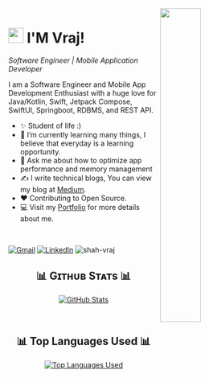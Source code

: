 <!--Night Owl image-->
<div>
  <img align="right" width="40%" src="https://owlbertsio-resized.s3.amazonaws.com/Popper.psd.full.png">
</div>

<!--Header Name-->
# <img src="https://emojis.slackmojis.com/emojis/images/1531849430/4246/blob-sunglasses.gif?1531849430" width="30"/> I'M Vraj! 
*Software Engineer | Mobile Application Developer*
<br /> 

<p align="left">I am a Software Engineer and Mobile App Development Enthusiast with a huge love for Java/Kotlin, Swift, Jetpack Compose, SwiftUI, Springboot, RDBMS, and REST API.</p>

- ✨ Student of life :)
- 🌱 I’m currently learning many things, I believe that everyday is a learning opportunity.
- 💬 Ask me about how to optimize app performance and memory management
- ✍ I write technical blogs, You can view my blog at [Medium](https://medium.com/@shahvraj2016).
- ❤ Contributing to Open Source.
- 💻 Visit my [Portfolio](https://shah-vraj.github.io/portfolio/) for more details about me.

<br />

<p align="left">
  <a href="mailto:shahvraj2016@gmail.com"><img img src="https://img.shields.io/badge/gmail-%23EA4335.svg?style=plastic&logo=gmail&logoColor=white" alt="Gmail"/></a>
	<a href="https://www.linkedin.com/in/vraj-shah-6378941b7/"><img src="https://img.shields.io/badge/linkedin-%230A66C2.svg?style=plastic&logo=linkedin&logoColor=white" alt="LinkedIn"/></a>
  <img src="https://komarev.com/ghpvc/?username=shah-vraj&label=Profile%20views&color=770677&style=for-the-badge&logo=star" alt="shah-vraj" style="padding-right:20px;" />
</p>

<!--Github stats Table--> 
<h2 align="center">📊 Gɪᴛʜᴜʙ Sᴛᴀᴛs 📊</h2>

<p align="center">
  <a href="https://github.com/shah-vraj">
    <img 
      align="center"
      src="https://github-readme-stats.vercel.app/api?username=shah-vraj&count_private=true&show_icons=true&theme=dark&rank_icon=github&hide=prs,issues,contribs&show=prs_merged,prs_merged_percentage"
      alt="GitHub Stats" />
  </a>
</p>
<br />

<!--Top language used--> 
<h2 align="center">📊 Top Languages Used 📊</h2>

<p align="center">
  <a href="https://github.com/shah-vraj">
    <img 
      align="center"
      src="https://github-readme-stats.vercel.app/api/top-langs/?username=shah-vraj&show_icons=true&theme=dark"
      alt="Top Languages Used" />
  </a>
</p>
<br/>
